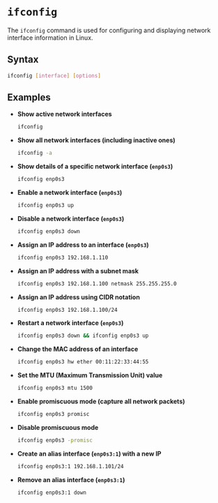 # **`ifconfig`**  
The `ifconfig` command is used for configuring and displaying network interface information in Linux.

## **Syntax**  
```bash
ifconfig [interface] [options]
```


## **Examples**  

- **Show active network interfaces**  
  ```bash
  ifconfig
  ```

- **Show all network interfaces (including inactive ones)**  
  ```bash
  ifconfig -a
  ```

- **Show details of a specific network interface (`enp0s3`)**  
  ```bash
  ifconfig enp0s3
  ```

- **Enable a network interface (`enp0s3`)**  
  ```bash
  ifconfig enp0s3 up
  ```

- **Disable a network interface (`enp0s3`)**  
  ```bash
  ifconfig enp0s3 down
  ```

- **Assign an IP address to an interface (`enp0s3`)**  
  ```bash
  ifconfig enp0s3 192.168.1.110
  ```

- **Assign an IP address with a subnet mask**  
  ```bash
  ifconfig enp0s3 192.168.1.100 netmask 255.255.255.0
  ```

- **Assign an IP address using CIDR notation**  
  ```bash
  ifconfig enp0s3 192.168.1.100/24
  ```

- **Restart a network interface (`enp0s3`)**  
  ```bash
  ifconfig enp0s3 down && ifconfig enp0s3 up
  ```

- **Change the MAC address of an interface**  
  ```bash
  ifconfig enp0s3 hw ether 00:11:22:33:44:55
  ```

- **Set the MTU (Maximum Transmission Unit) value**  
  ```bash
  ifconfig enp0s3 mtu 1500
  ```

- **Enable promiscuous mode (capture all network packets)**  
  ```bash
  ifconfig enp0s3 promisc
  ```

- **Disable promiscuous mode**  
  ```bash
  ifconfig enp0s3 -promisc
  ```

- **Create an alias interface (`enp0s3:1`) with a new IP**  
  ```bash
  ifconfig enp0s3:1 192.168.1.101/24
  ```

- **Remove an alias interface (`enp0s3:1`)**  
  ```bash
  ifconfig enp0s3:1 down
  ```